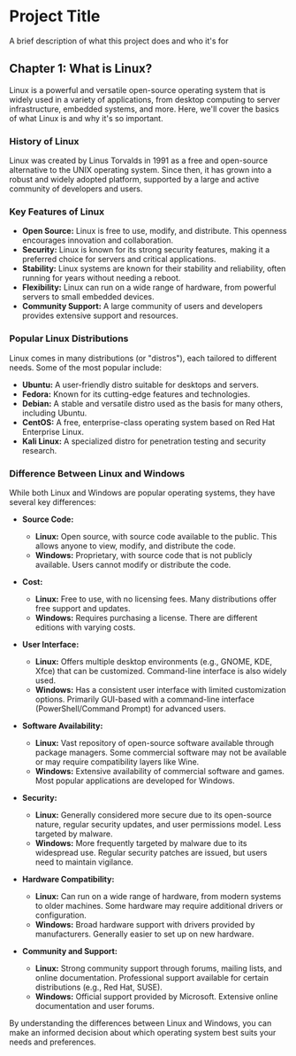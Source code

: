
# Project Title

A brief description of what this project does and who it's for

## Chapter 1: What is Linux?

Linux is a powerful and versatile open-source operating system that is widely used in a variety of applications, from desktop computing to server infrastructure, embedded systems, and more. Here, we'll cover the basics of what Linux is and why it's so important.

### History of Linux
Linux was created by Linus Torvalds in 1991 as a free and open-source alternative to the UNIX operating system. Since then, it has grown into a robust and widely adopted platform, supported by a large and active community of developers and users.

### Key Features of Linux
- **Open Source:** Linux is free to use, modify, and distribute. This openness encourages innovation and collaboration.
- **Security:** Linux is known for its strong security features, making it a preferred choice for servers and critical applications.
- **Stability:** Linux systems are known for their stability and reliability, often running for years without needing a reboot.
- **Flexibility:** Linux can run on a wide range of hardware, from powerful servers to small embedded devices.
- **Community Support:** A large community of users and developers provides extensive support and resources.

### Popular Linux Distributions
Linux comes in many distributions (or "distros"), each tailored to different needs. Some of the most popular include:
- **Ubuntu:** A user-friendly distro suitable for desktops and servers.
- **Fedora:** Known for its cutting-edge features and technologies.
- **Debian:** A stable and versatile distro used as the basis for many others, including Ubuntu.
- **CentOS:** A free, enterprise-class operating system based on Red Hat Enterprise Linux.
- **Kali Linux:** A specialized distro for penetration testing and security research.

### Difference Between Linux and Windows
While both Linux and Windows are popular operating systems, they have several key differences:

- **Source Code:**
  - **Linux:** Open source, with source code available to the public. This allows anyone to view, modify, and distribute the code.
  - **Windows:** Proprietary, with source code that is not publicly available. Users cannot modify or distribute the code.

- **Cost:**
  - **Linux:** Free to use, with no licensing fees. Many distributions offer free support and updates.
  - **Windows:** Requires purchasing a license. There are different editions with varying costs.

- **User Interface:**
  - **Linux:** Offers multiple desktop environments (e.g., GNOME, KDE, Xfce) that can be customized. Command-line interface is also widely used.
  - **Windows:** Has a consistent user interface with limited customization options. Primarily GUI-based with a command-line interface (PowerShell/Command Prompt) for advanced users.

- **Software Availability:**
  - **Linux:** Vast repository of open-source software available through package managers. Some commercial software may not be available or may require compatibility layers like Wine.
  - **Windows:** Extensive availability of commercial software and games. Most popular applications are developed for Windows.

- **Security:**
  - **Linux:** Generally considered more secure due to its open-source nature, regular security updates, and user permissions model. Less targeted by malware.
  - **Windows:** More frequently targeted by malware due to its widespread use. Regular security patches are issued, but users need to maintain vigilance.

- **Hardware Compatibility:**
  - **Linux:** Can run on a wide range of hardware, from modern systems to older machines. Some hardware may require additional drivers or configuration.
  - **Windows:** Broad hardware support with drivers provided by manufacturers. Generally easier to set up on new hardware.

- **Community and Support:**
  - **Linux:** Strong community support through forums, mailing lists, and online documentation. Professional support available for certain distributions (e.g., Red Hat, SUSE).
  - **Windows:** Official support provided by Microsoft. Extensive online documentation and user forums.

By understanding the differences between Linux and Windows, you can make an informed decision about which operating system best suits your needs and preferences.
